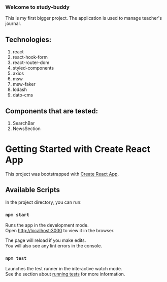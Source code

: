### Welcome to study-buddy

This is my first bigger project. The application is used to manage teacher's journal.

## Technologies:

1. react
2. react-hook-form
3. react-router-dom
4. styled-components
5. axios
6. msw
7. msw-faker
8. lodash
9. dato-cms

## Components that are tested:

1. SearchBar
2. NewsSection


# Getting Started with Create React App

This project was bootstrapped with [Create React App](https://github.com/facebook/create-react-app).

## Available Scripts

In the project directory, you can run:

### `npm start`

Runs the app in the development mode.\
Open [http://localhost:3000](http://localhost:3000) to view it in the browser.

The page will reload if you make edits.\
You will also see any lint errors in the console.

### `npm test`

Launches the test runner in the interactive watch mode.\
See the section about [running tests](https://facebook.github.io/create-react-app/docs/running-tests) for more information.
